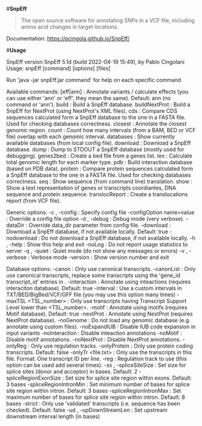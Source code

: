 
#**SnpEff** 

>The open source software for annotating SNPs in a VCF file, including amino acid changes in target locations.

Documentation: https://pcingola.github.io/SnpEff/

#**Usage**

SnpEff version SnpEff 5.1d (build 2022-04-19 15:49), by Pablo Cingolani
Usage: snpEff [command] [options] [files]

Run 'java -jar snpEff.jar command' for help on each specific command

Available commands:
        [eff|ann]                    : Annotate variants / calculate effects (you can use either 'ann' or 'eff', they mean the same). Default: ann (no command or 'ann').
        build                        : Build a SnpEff database.
        buildNextProt                : Build a SnpEff for NextProt (using NextProt's XML files).
        cds                          : Compare CDS sequences calculated form a SnpEff database to the one in a FASTA file. Used for checking databases correctness.
        closest                      : Annotate the closest genomic region.
        count                        : Count how many intervals (from a BAM, BED or VCF file) overlap with each genomic interval.
        databases                    : Show currently available databases (from local config file).
        download                     : Download a SnpEff database.
        dump                         : Dump to STDOUT a SnpEff database (mostly used for debugging).
        genes2bed                    : Create a bed file from a genes list.
        len                          : Calculate total genomic length for each marker type.
        pdb                          : Build interaction database (based on PDB data).
        protein                      : Compare protein sequences calculated form a SnpEff database to the one in a FASTA file. Used for checking databases correctness.
        seq                          : Show sequence (from command line) translation.
        show                         : Show a text representation of genes or transcripts coordiantes, DNA sequence and protein sequence.
        translocReport               : Create a translocations report (from VCF file).

Generic options:
        -c , -config                 : Specify config file
        -configOption name=value     : Override a config file option
        -d , -debug                  : Debug mode (very verbose).
        -dataDir <path>              : Override data_dir parameter from config file.
        -download                    : Download a SnpEff database, if not available locally. Default: true
        -nodownload                  : Do not download a SnpEff database, if not available locally.
        -h , -help                   : Show this help and exit
        -noLog                       : Do not report usage statistics to server
        -q , -quiet                  : Quiet mode (do not show any messages or errors)
        -v , -verbose                : Verbose mode
        -version                     : Show version number and exit

Database options:
        -canon                       : Only use canonical transcripts.
        -canonList <file>            : Only use canonical transcripts, replace some transcripts using the 'gene_id      transcript_id' entries in <file>.
        -interaction                 : Annotate using inteactions (requires interaciton database). Default: true
        -interval <file>             : Use a custom intervals in TXT/BED/BigBed/VCF/GFF file (you may use this option many times)
        -maxTSL <TSL_number>         : Only use transcripts having Transcript Support Level lower than <TSL_number>.
        -motif                       : Annotate using motifs (requires Motif database). Default: true
        -nextProt                    : Annotate using NextProt (requires NextProt database).
        -noGenome                    : Do not load any genomic database (e.g. annotate using custom files).
        -noExpandIUB                 : Disable IUB code expansion in input variants
        -noInteraction               : Disable inteaction annotations
        -noMotif                     : Disable motif annotations.
        -noNextProt                  : Disable NextProt annotations.
        -onlyReg                     : Only use regulation tracks.
        -onlyProtein                 : Only use protein coding transcripts. Default: false
        -onlyTr <file.txt>           : Only use the transcripts in this file. Format: One transcript ID per line.
        -reg <name>                  : Regulation track to use (this option can be used add several times).
        -ss , -spliceSiteSize <int>  : Set size for splice sites (donor and acceptor) in bases. Default: 2
        -spliceRegionExonSize <int>  : Set size for splice site region within exons. Default: 3 bases
        -spliceRegionIntronMin <int> : Set minimum number of bases for splice site region within intron. Default: 3 bases
        -spliceRegionIntronMax <int> : Set maximum number of bases for splice site region within intron. Default: 8 bases
        -strict                      : Only use 'validated' transcripts (i.e. sequence has been checked). Default: false
        -ud , -upDownStreamLen <int> : Set upstream downstream interval length (in bases)
